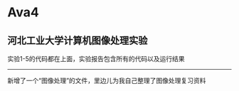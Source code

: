 # Ava4
**河北工业大学计算机图像处理实验**
-----------------------------------------------------------------------------------------------------------------------------------------------------------------------------------------------------------------
实验1-5的代码都在上面，实验报告包含所有的代码以及运行结果  

-----------------------------------------------------------------------------------------------------------------------------------------------------------------------------------------------------------------  
新增了一个“图像处理”的文件，里边儿为我自己整理了图像处理复习资料
